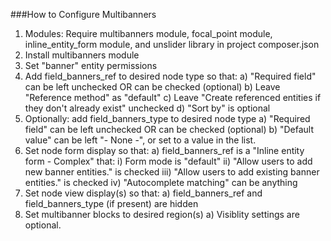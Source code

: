 ###How to Configure Multibanners

1. Modules: Require multibanners module, focal_point module, inline_entity_form module, and unslider library in project composer.json
2. Install multibanners module
3. Set "banner" entity permissions
4. Add field_banners_ref to desired node type so that:
  a) "Required field" can be left unchecked OR can be checked (optional)
  b) Leave "Reference method" as "default"
  c) Leave "Create referenced entities if they don't already exist" unchecked
  d) "Sort by" is optional
5. Optionally: add field_banners_type to desired node type
  a) "Required field" can be left unchecked OR can be checked (optional)
  b) "Default value" can be left "- None -", or set to a value in the list.
6. Set node form display so that:
  a) field_banners_ref is a "Inline entity form - Complex" that:
    i) Form mode is "default"
    ii) "Allow users to add new banner entities." is checked
    iii) "Allow users to add existing banner entities." is checked
    iv) "Autocomplete matching" can be anything
6. Set node view display(s) so that:
  a) field_banners_ref and field_banners_type (if present) are hidden
7. Set multibanner blocks to desired region(s)
  a) Visiblity settings are optional.
